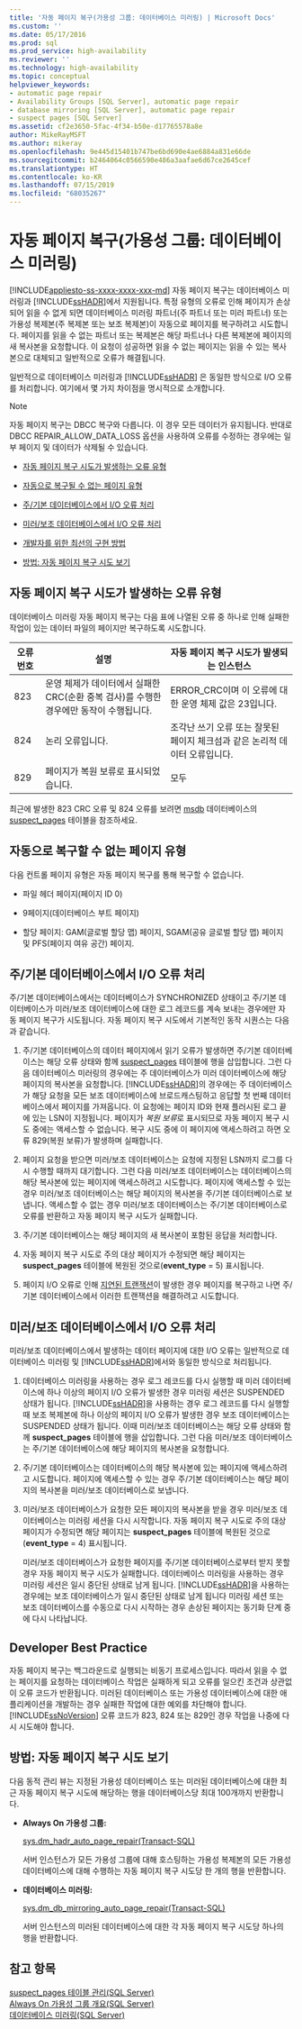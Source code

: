```yaml
---
title: '자동 페이지 복구(가용성 그룹: 데이터베이스 미러링) | Microsoft Docs'
ms.custom: ''
ms.date: 05/17/2016
ms.prod: sql
ms.prod_service: high-availability
ms.reviewer: ''
ms.technology: high-availability
ms.topic: conceptual
helpviewer_keywords:
- automatic page repair
- Availability Groups [SQL Server], automatic page repair
- database mirroring [SQL Server], automatic page repair
- suspect pages [SQL Server]
ms.assetid: cf2e3650-5fac-4f34-b50e-d17765578a8e
author: MikeRayMSFT
ms.author: mikeray
ms.openlocfilehash: 9e445d15401b747be6bd690e4ae6884a831e66de
ms.sourcegitcommit: b2464064c0566590e486a3aafae6d67ce2645cef
ms.translationtype: HT
ms.contentlocale: ko-KR
ms.lasthandoff: 07/15/2019
ms.locfileid: "68035267"
---
```

# <a name="automatic-page-repair-availability-groups-database-mirroring"></a>자동 페이지 복구(가용성 그룹: 데이터베이스 미러링)
[!INCLUDE[appliesto-ss-xxxx-xxxx-xxx-md](../../includes/appliesto-ss-xxxx-xxxx-xxx-md.md)]
  자동 페이지 복구는 데이터베이스 미러링과 [!INCLUDE[ssHADR](../../includes/sshadr-md.md)]에서 지원됩니다. 특정 유형의 오류로 인해 페이지가 손상되어 읽을 수 없게 되면 데이터베이스 미러링 파트너(주 파트너 또는 미러 파트너) 또는 가용성 복제본(주 복제본 또는 보조 복제본)이 자동으로 페이지를 복구하려고 시도합니다. 페이지를 읽을 수 없는 파트너 또는 복제본은 해당 파트너나 다른 복제본에 페이지의 새 복사본을 요청합니다. 이 요청이 성공하면 읽을 수 없는 페이지는 읽을 수 있는 복사본으로 대체되고 일반적으로 오류가 해결됩니다.  
  
 일반적으로 데이터베이스 미러링과 [!INCLUDE[ssHADR](../../includes/sshadr-md.md)] 은 동일한 방식으로 I/O 오류를 처리합니다. 여기에서 몇 가지 차이점을 명시적으로 소개합니다.  
  
> [!NOTE]  
>  자동 페이지 복구는 DBCC 복구와 다릅니다. 이 경우 모든 데이터가 유지됩니다. 반대로 DBCC REPAIR_ALLOW_DATA_LOSS 옵션을 사용하여 오류를 수정하는 경우에는 일부 페이지 및 데이터가 삭제될 수 있습니다.  
  
-   [자동 페이지 복구 시도가 발생하는 오류 유형](#ErrorTypes)  
  
-   [자동으로 복구될 수 없는 페이지 유형](#UnrepairablePageTypes)  
  
-   [주/기본 데이터베이스에서 I/O 오류 처리](#PrimaryIOErrors)  
  
-   [미러/보조 데이터베이스에서 I/O 오류 처리](#SecondaryIOErrors)  
  
-   [개발자를 위한 최선의 구현 방법](#DevBP)  
  
-   [방법: 자동 페이지 복구 시도 보기](#ViewAPRattempts)  
  
##  <a name="ErrorTypes"></a> 자동 페이지 복구 시도가 발생하는 오류 유형  
 데이터베이스 미러링 자동 페이지 복구는 다음 표에 나열된 오류 중 하나로 인해 실패한 작업이 있는 데이터 파일의 페이지만 복구하도록 시도합니다.  
  
|오류 번호|설명|자동 페이지 복구 시도가 발생되는 인스턴스|  
|------------------|-----------------|---------------------------------------------------------|  
|823|운영 체제가 데이터에서 실패한 CRC(순환 중복 검사)를 수행한 경우에만 동작이 수행됩니다.|ERROR_CRC이며 이 오류에 대한 운영 체제 값은 23입니다.|  
|824|논리 오류입니다.|조각난 쓰기 오류 또는 잘못된 페이지 체크섬과 같은 논리적 데이터 오류입니다.|  
|829|페이지가 복원 보류로 표시되었습니다.|모두|  
  
 최근에 발생한 823 CRC 오류 및 824 오류를 보려면 [msdb](../../relational-databases/system-tables/suspect-pages-transact-sql.md) 데이터베이스의 [suspect_pages](../../relational-databases/databases/msdb-database.md) 테이블을 참조하세요.  

  
##  <a name="UnrepairablePageTypes"></a> 자동으로 복구할 수 없는 페이지 유형  
 다음 컨트롤 페이지 유형은 자동 페이지 복구를 통해 복구할 수 없습니다.  
  
-   파일 헤더 페이지(페이지 ID 0)  
  
-   9페이지(데이터베이스 부트 페이지)  
  
-   할당 페이지: GAM(글로벌 할당 맵) 페이지, SGAM(공유 글로벌 할당 맵) 페이지 및 PFS(페이지 여유 공간) 페이지.  
  
 
##  <a name="PrimaryIOErrors"></a> 주/기본 데이터베이스에서 I/O 오류 처리  
 주/기본 데이터베이스에서는 데이터베이스가 SYNCHRONIZED 상태이고 주/기본 데이터베이스가 미러/보조 데이터베이스에 대한 로그 레코드를 계속 보내는 경우에만 자동 페이지 복구가 시도됩니다. 자동 페이지 복구 시도에서 기본적인 동작 시퀀스는 다음과 같습니다.  
  
1.  주/기본 데이터베이스의 데이터 페이지에서 읽기 오류가 발생하면 주/기본 데이터베이스는 해당 오류 상태와 함께 [suspect_pages](../../relational-databases/system-tables/suspect-pages-transact-sql.md) 테이블에 행을 삽입합니다. 그런 다음 데이터베이스 미러링의 경우에는 주 데이터베이스가 미러 데이터베이스에 해당 페이지의 복사본을 요청합니다. [!INCLUDE[ssHADR](../../includes/sshadr-md.md)]의 경우에는 주 데이터베이스가 해당 요청을 모든 보조 데이터베이스에 브로드캐스팅하고 응답할 첫 번째 데이터베이스에서 페이지를 가져옵니다. 이 요청에는 페이지 ID와 현재 플러시된 로그 끝에 있는 LSN이 지정됩니다. 페이지가 *복원 보류*로 표시되므로 자동 페이지 복구 시도 중에는 액세스할 수 없습니다. 복구 시도 중에 이 페이지에 액세스하려고 하면 오류 829(복원 보류)가 발생하며 실패합니다.  
  
2.  페이지 요청을 받으면 미러/보조 데이터베이스는 요청에 지정된 LSN까지 로그를 다시 수행할 때까지 대기합니다. 그런 다음 미러/보조 데이터베이스는 데이터베이스의 해당 복사본에 있는 페이지에 액세스하려고 시도합니다. 페이지에 액세스할 수 있는 경우 미러/보조 데이터베이스는 해당 페이지의 복사본을 주/기본 데이터베이스로 보냅니다. 액세스할 수 없는 경우 미러/보조 데이터베이스는 주/기본 데이터베이스로 오류를 반환하고 자동 페이지 복구 시도가 실패합니다.  
  
3.  주/기본 데이터베이스는 해당 페이지의 새 복사본이 포함된 응답을 처리합니다.  
  
4.  자동 페이지 복구 시도로 주의 대상 페이지가 수정되면 해당 페이지는 **suspect_pages** 테이블에 복원된 것으로(**event_type** = 5) 표시됩니다.  
  
5.  페이지 I/O 오류로 인해 [지연된 트랜잭션](../../relational-databases/backup-restore/deferred-transactions-sql-server.md)이 발생한 경우 페이지를 복구하고 나면 주/기본 데이터베이스에서 이러한 트랜잭션을 해결하려고 시도합니다.  
  
 
##  <a name="SecondaryIOErrors"></a> 미러/보조 데이터베이스에서 I/O 오류 처리  
 미러/보조 데이터베이스에서 발생하는 데이터 페이지에 대한 I/O 오류는 일반적으로 데이터베이스 미러링 및 [!INCLUDE[ssHADR](../../includes/sshadr-md.md)]에서와 동일한 방식으로 처리됩니다.  
  
1.  데이터베이스 미러링을 사용하는 경우 로그 레코드를 다시 실행할 때 미러 데이터베이스에 하나 이상의 페이지 I/O 오류가 발생한 경우 미러링 세션은 SUSPENDED 상태가 됩니다. [!INCLUDE[ssHADR](../../includes/sshadr-md.md)]을 사용하는 경우 로그 레코드를 다시 실행할 때 보조 복제본에 하나 이상의 페이지 I/O 오류가 발생한 경우 보조 데이터베이스는 SUSPENDED 상태가 됩니다. 이때 미러/보조 데이터베이스는 해당 오류 상태와 함께 **suspect_pages** 테이블에 행을 삽입합니다. 그런 다음 미러/보조 데이터베이스는 주/기본 데이터베이스에 해당 페이지의 복사본을 요청합니다.  
  
2.  주/기본 데이터베이스는 데이터베이스의 해당 복사본에 있는 페이지에 액세스하려고 시도합니다. 페이지에 액세스할 수 있는 경우 주/기본 데이터베이스는 해당 페이지의 복사본을 미러/보조 데이터베이스로 보냅니다.  
  
3.  미러/보조 데이터베이스가 요청한 모든 페이지의 복사본을 받을 경우 미러/보조 데이터베이스는 미러링 세션을 다시 시작합니다. 자동 페이지 복구 시도로 주의 대상 페이지가 수정되면 해당 페이지는 **suspect_pages** 테이블에 복원된 것으로(**event_type** = 4) 표시됩니다.  
  
     미러/보조 데이터베이스가 요청한 페이지를 주/기본 데이터베이스로부터 받지 못할 경우 자동 페이지 복구 시도가 실패합니다. 데이터베이스 미러링을 사용하는 경우 미러링 세션은 일시 중단된 상태로 남게 됩니다. [!INCLUDE[ssHADR](../../includes/sshadr-md.md)]을 사용하는 경우에는 보조 데이터베이스가 일시 중단된 상태로 남게 됩니다 미러링 세션 또는 보조 데이터베이스를 수동으로 다시 시작하는 경우 손상된 페이지는 동기화 단계 중에 다시 나타납니다.  
  
 
##  <a name="DevBP"></a> Developer Best Practice  
 자동 페이지 복구는 백그라운드로 실행되는 비동기 프로세스입니다. 따라서 읽을 수 없는 페이지를 요청하는 데이터베이스 작업은 실패하게 되고 오류를 일으킨 조건과 상관없이 오류 코드가 반환됩니다. 미러된 데이터베이스 또는 가용성 데이터베이스에 대한 애플리케이션을 개발하는 경우 실패한 작업에 대한 예외를 차단해야 합니다. [!INCLUDE[ssNoVersion](../../includes/ssnoversion-md.md)] 오류 코드가 823, 824 또는 829인 경우 작업을 나중에 다시 시도해야 합니다.  
  

##  <a name="ViewAPRattempts"></a> 방법: 자동 페이지 복구 시도 보기  
 다음 동적 관리 뷰는 지정된 가용성 데이터베이스 또는 미러된 데이터베이스에 대한 최근 자동 페이지 복구 시도에 해당하는 행을 데이터베이스당 최대 100개까지 반환합니다.  
  
-   **Always On 가용성 그룹:**  
  
     [sys.dm_hadr_auto_page_repair&#40;Transact-SQL&#41;](../../relational-databases/system-dynamic-management-views/sys-dm-hadr-auto-page-repair-transact-sql.md)  
  
     서버 인스턴스가 모든 가용성 그룹에 대해 호스팅하는 가용성 복제본의 모든 가용성 데이터베이스에 대해 수행하는 자동 페이지 복구 시도당 한 개의 행을 반환합니다.  
  
-   **데이터베이스 미러링:**  
  
     [sys.dm_db_mirroring_auto_page_repair&#40;Transact-SQL&#41;](../../relational-databases/system-dynamic-management-views/database-mirroring-sys-dm-db-mirroring-auto-page-repair.md)  
  
     서버 인스턴스의 미러된 데이터베이스에 대한 각 자동 페이지 복구 시도당 하나의 행을 반환합니다.  
  
 
## <a name="see-also"></a>참고 항목  
 [suspect_pages 테이블 관리&#40;SQL Server&#41;](../../relational-databases/backup-restore/manage-the-suspect-pages-table-sql-server.md)   
 [Always On 가용성 그룹 개요&#40;SQL Server&#41;](../../database-engine/availability-groups/windows/overview-of-always-on-availability-groups-sql-server.md)   
 [데이터베이스 미러링&#40;SQL Server&#41;](../../database-engine/database-mirroring/database-mirroring-sql-server.md)  
  
  


